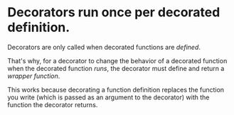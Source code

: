 # Decorators run once per decorated definition.

Decorators are only called when decorated functions are *defined*.

That's why, for a decorator to change the behavior of a decorated function when
the decorated function *runs*, the decorator must define and return a *wrapper
function*.

This works because decorating a function definition replaces the function you
write (which is passed as an argument to the decorator) with the function the
decorator returns.
